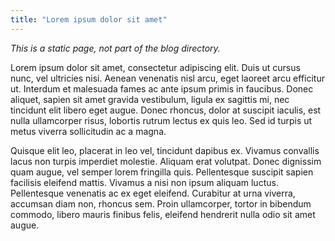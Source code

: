 ```yaml
---
title: "Lorem ipsum dolor sit amet"
---
```


_This is a static page, not part of the blog directory._

Lorem ipsum dolor sit amet, consectetur adipiscing elit. Duis ut cursus nunc, vel ultricies nisi. Aenean venenatis nisl arcu, eget laoreet arcu efficitur ut. Interdum et malesuada fames ac ante ipsum primis in faucibus. Donec aliquet, sapien sit amet gravida vestibulum, ligula ex sagittis mi, nec tincidunt elit libero eget augue. Donec rhoncus, dolor at suscipit iaculis, est nulla ullamcorper risus, lobortis rutrum lectus ex quis leo. Sed id turpis ut metus viverra sollicitudin ac a magna.

Quisque elit leo, placerat in leo vel, tincidunt dapibus ex. Vivamus convallis lacus non turpis imperdiet molestie. Aliquam erat volutpat. Donec dignissim quam augue, vel semper lorem fringilla quis. Pellentesque suscipit sapien facilisis eleifend mattis. Vivamus a nisi non ipsum aliquam luctus. Pellentesque venenatis ac ex eget eleifend. Curabitur at urna viverra, accumsan diam non, rhoncus sem. Proin ullamcorper, tortor in bibendum commodo, libero mauris finibus felis, eleifend hendrerit nulla odio sit amet augue.
